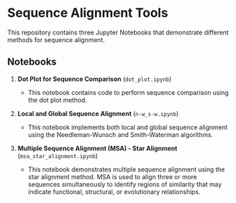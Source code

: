 # Sequence Alignment Tools

This repository contains three Jupyter Notebooks that demonstrate different methods for sequence alignment. 

## Notebooks

1. **Dot Plot for Sequence Comparison** (`dot_plot.ipynb`)
   - This notebook contains code to perform sequence comparison using the dot plot method. 

2. **Local and Global Sequence Alignment** (`n-w_s-w.ipynb`)
   - This notebook implements both local and global sequence alignment using the Needleman-Wunsch and Smith-Waterman algorithms. 

3. **Multiple Sequence Alignment (MSA) - Star Alignment** (`msa_star_alignment.ipynb`)
   - This notebook demonstrates multiple sequence alignment using the star alignment method. MSA is used to align three or more sequences simultaneously to identify regions of similarity that may indicate functional, structural, or evolutionary relationships.
